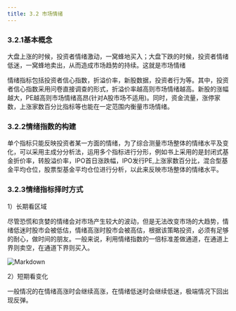 ```yaml
---
title: 3.2 市场情绪
---
```


### 3.2.1基本概念

大盘上涨的时候，投资者情绪激动，一窝蜂地买入；大盘下跌的时候，投资者情绪低迷，一窝蜂地卖出，从而造成市场趋势的持续。这就是市场情绪

情绪指标包括投资者信心指数，折溢价率，新股数据，投资者行为等。其中，投资者信心指数采用问卷直接调查的形式，折溢价率越高则市场情绪越高。新股的涨幅越大，PE越高则市场情绪高昂(针对A股市场不适用)。同时，资金流量，涨停家数，上涨家数百分比指标等也能在一定范围内衡量市场情绪。

### 3.2.2情绪指数的构建

单个指标只能反映投资者某一方面的情绪，为了综合测量市场整体的情绪水平及变化，可以采用主成分分析法，运用多个指标进行分形，例如书上采用的是封闭式基金折价率，转股溢价率，IPO首日涨跌幅，IPO发行PE,上涨家数百分比，混合型基金平均仓位，股票型基金平均仓位进行分析，以此来反映市场整体的情绪水平。

### 3.2.3情绪指标择时方式

1）长期看区域

尽管恐慌和贪婪的情绪会对市场产生较大的波动，但是无法改变市场的大趋势，情绪低迷时股市会被低估，情绪高涨时股市会被高估，根据该策略投资，必须有足够的耐心，做时间的朋友。一般来说，利用情绪指数的一倍标准差做通道，在通道上界则卖空，在通道下界则买入。

![Markdown](http://i1.fuimg.com/737037/f941705709994b8f.png)

2）短期看变化

一般情况的在情绪高涨时会继续高涨，在情绪低迷时会继续低迷，极端情况下回出现反弹。

